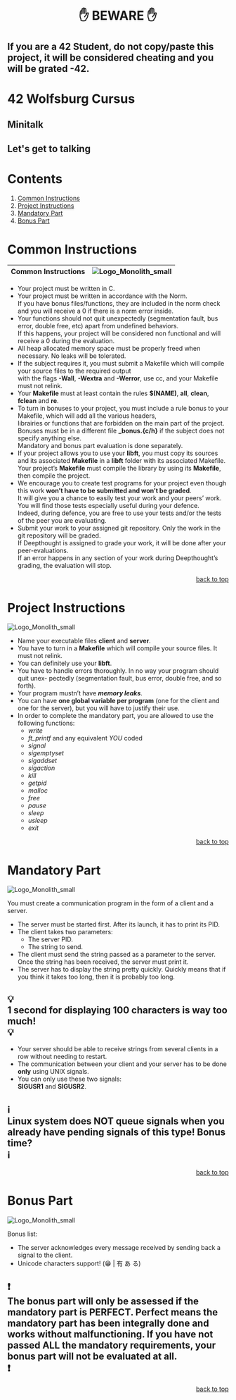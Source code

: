 <h1 align="center">✋ BEWARE ✋</h1>

## If you are a 42 Student, do not copy/paste this project, it will be considered cheating and you will be grated -42.

# 42 Wolfsburg Cursus 
## Minitalk
## Let's get to talking

# Contents

1. [Common Instructions](#common)
2. [Project Instructions](#project)
3. [Mandatory Part](#manda)
4. [Bonus Part](#bonus)

# <a name="common">Common Instructions</a>

| Common Instructions | ![Logo_Monolith_small](https://user-images.githubusercontent.com/120580537/209333599-dc44418d-8ee7-42b6-8a4a-7ff328778d87.png) |
| ----- | ----- |
* Your project must be written in C.
* Your project must be written in accordance with the Norm. <br>If you have bonus files/functions, they are included in the norm check and you will receive a 0 if there is a norm error inside.
* Your functions should not quit unexpectedly (segmentation fault, bus error, double free, etc) apart from undefined behaviors. <br>If this happens, your project will be considered non functional and will receive a 0 during the evaluation.
* All heap allocated memory space must be properly freed when necessary. No leaks will be tolerated.
* If the subject requires it, you must submit a Makefile which will compile your source files to the required output <br>with the flags **-Wall**, **-Wextra** and **-Werror**, use cc, and your Makefile must not relink.
* Your **Makefile** must at least contain the rules **$(NAME)**, **all**, **clean**, **fclean** and **re**.
* To turn in bonuses to your project, you must include a rule bonus to your Makefile, which will add all the various headers, <br>librairies or functions that are forbidden on the main part of the project. <br>Bonuses must be in a different file **_bonus.{c/h}** if the subject does not specify anything else. <br>Mandatory and bonus part evaluation is done separately.
* If your project allows you to use your **libft**, you must copy its sources and its associated **Makefile** in a **libft** folder with its associated Makefile. Your project’s **Makefile** must compile the library by using its **Makefile**, then compile the project.
* We encourage you to create test programs for your project even though this work **won’t have to be submitted and won’t be graded**. <br>It will give you a chance to easily test your work and your peers’ work. You will find those tests especially useful during your defence. <br>Indeed, during defence, you are free to use your tests and/or the tests of the peer you are evaluating.
* Submit your work to your assigned git repository. Only the work in the git repository will be graded. <br>If Deepthought is assigned to grade your work, it will be done after your peer-evaluations. <br>If an error happens in any section of your work during Deepthought’s grading, the evaluation will stop.

<p align="right">
 <a href="https://github.com/Cerberus2290/Minitalk#-beware-">back to top</a>
</p>

# <a name="project">Project Instructions</a>

![Logo_Monolith_small](https://user-images.githubusercontent.com/120580537/209333599-dc44418d-8ee7-42b6-8a4a-7ff328778d87.png)

* Name your executable files **client** and **server**.
* You have to turn in a **Makefile** which will compile your source files. It must not
relink.
* You can definitely use your **libft**.
* You have to handle errors thoroughly. In no way your program should quit unex- pectedly (segmentation fault, bus error, double free, and so forth).
* Your program mustn’t have ***memory leaks***.
* You can have **one global variable per program** (one for the client and one for
the server), but you will have to justify their use.
* In order to complete the mandatory part, you are allowed to use the following functions:
	* *write*
	* *ft_printf* and any equivalent *YOU* coded 
	* *signal*
	* *sigemptyset*
	* *sigaddset*
	* *sigaction*
	* *kill*
	* *getpid*
	* *malloc*
	* *free*
	* *pause*
	* *sleep*
	* *usleep*
	* *exit*

<p align="right">
 <a href="https://github.com/Cerberus2290/Minitalk#-beware-">back to top</a>
</p>

# <a name="manda">Mandatory Part</a>

![Logo_Monolith_small](https://user-images.githubusercontent.com/120580537/209333599-dc44418d-8ee7-42b6-8a4a-7ff328778d87.png)

You must create a communication program in the form of a client and a server.
* The server must be started first. After its launch, it has to print its PID.
* The client takes two parameters:
	* The server PID.
	* The string to send.
* The client must send the string passed as a parameter to the server.
Once the string has been received, the server must print it.
* The server has to display the string pretty quickly. Quickly means that if you think it takes too long, then it is probably too long.

## :bulb:</br>1 second for displaying 100 characters is way too much!</br>:bulb:

* Your server should be able to receive strings from several clients in a row without needing to restart.
* The communication between your client and your server has to be done **only** using UNIX signals.
* You can only use these two signals:</br> **SIGUSR1** and **SIGUSR2**.

## :information_source:</br>Linux system does NOT queue signals when you already have pending signals of this type!  Bonus time?</br>:information_source:

<p align="right">
 <a href="https://github.com/Cerberus2290/Minitalk#-beware-">back to top</a>
</p>

# <a name="bonus">Bonus Part</a>

![Logo_Monolith_small](https://user-images.githubusercontent.com/120580537/209333599-dc44418d-8ee7-42b6-8a4a-7ff328778d87.png)

Bonus list:
* The server acknowledges every message received by sending back a signal to the client.
* Unicode characters support! (:grin: | 有 あ る)

## :heavy_exclamation_mark:</br>The bonus part will only be assessed if the mandatory part is PERFECT. Perfect means the mandatory part has been integrally done and works without malfunctioning. If you have not passed ALL the mandatory requirements, your bonus part will not be evaluated at all.</br>:heavy_exclamation_mark:

<p align="right">
 <a href="https://github.com/Cerberus2290/Minitalk#-beware-">back to top</a>
</p>